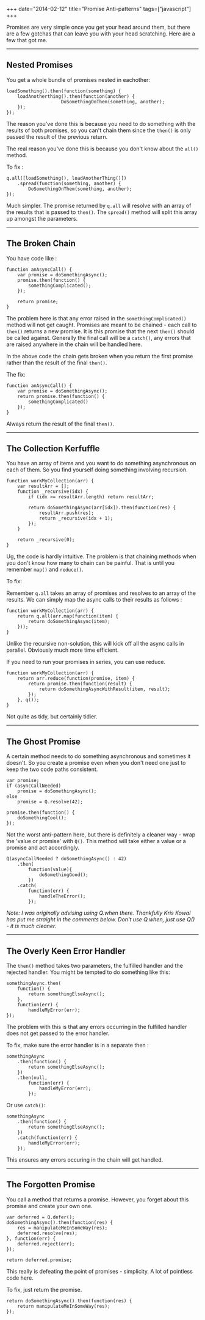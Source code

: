 +++
date="2014-02-12"
title="Promise Anti-patterns"
tags=["javascript"]
+++

Promises are very simple once you get your head around them, but there are a few gotchas that can leave you with your head scratching. Here are a few that got me.

---

##  Nested Promises

You get a whole bundle of promises nested in eachother:

```language-javascript
loadSomething().then(function(something) {
	loadAnotherthing().then(function(another) {
                	DoSomethingOnThem(something, another);
	});
});
```
The reason you've done this is because you need to do something with the results of both promises, so you can't chain them since the `then()` is only passed the result of the previous return.

The real reason you've done this is because you don't know about the `all()` method.

To fix :

```language-javascript
q.all([loadSomething(), loadAnotherThing()])
	.spread(function(something, another) {
		DoSomethingOnThem(something, another);
});
```
Much simpler. The promise returned by `q.all` will resolve with an array of the results that is passed to `then()`. The `spread()` method will split this array up amongst the parameters.

---

## The Broken Chain

You have code like :

```language-javascript
function anAsyncCall() {
	var promise = doSomethingAsync();
	promise.then(function() {
    	somethingComplicated();
    });
    
	return promise;
}
```
The problem here is that any error raised in the `somethingComplicated()` method will not get caught. Promises are meant to be chained - each call to `then()` returns a new promise. It is this promise that the next `then()` should be called against. Generally the final call will be a `catch()`, any errors that are raised anywhere in the chain will be handled here.

In the above code the chain gets broken when you return the first promise rather than the result of the final `then()`.

The fix:

```language-javascript
function anAsyncCall() {
	var promise = doSomethingAsync();
	return promise.then(function() {
    	somethingComplicated()
    });   
}
```
Always return the result of the final `then()`.


---

## The Collection Kerfuffle

You have an array of items and you want to do something asynchronous on each of them. So you find yourself doing something involving recursion.

```language-javascript
function workMyCollection(arr) {
	var resultArr = [];
	function _recursive(idx) {
		if (idx >= resultArr.length) return resultArr;
            
		return doSomethingAsync(arr[idx]).then(function(res) {
			resultArr.push(res);
			return _recursive(idx + 1);
		});
	}

	return _recursive(0);
}
```

Ug, the code is hardly intuitive. The problem is that chaining methods when you don't know how many to chain can be painful. That is until you remember `map()` and `reduce()`.

To fix:

Remember `q.all` takes an array of promises and resolves to an array of the results. We can simply map the async calls to their results as follows :

```language-javascript
function workMyCollection(arr) {
	return q.all(arr.map(function(item) {
		return doSomethingAsync(item);
	}));    
}
```

Unlike the recursive non-solution, this will kick off all the async calls in parallel. Obviously much more time efficient.

If you need to run your promises in series, you can use reduce.

```language-javascript
function workMyCollection(arr) {
	return arr.reduce(function(promise, item) {
		return promise.then(function(result) {
			return doSomethingAsyncWithResult(item, result);
		});        
	}, q());
}
```

Not quite as tidy, but certainly tidier.

---

## The Ghost Promise

A certain method needs to do something asynchronous and sometimes it doesn't. So you create a promise even when you don't need one just to keep the two code paths consistent.

```language-javascript
var promise;
if (asyncCallNeeded) 
	promise = doSomethingAsync();
else
	promise = Q.resolve(42);
        
promise.then(function() {
	doSomethingCool();
});
```

Not the worst anti-pattern here, but there is definitely a cleaner way - wrap the 'value or promise' with `Q()`. This method will take either a value or a promise and act accordingly.

```language-javascript
Q(asyncCallNeeded ? doSomethingAsync() : 42)
	.then(
		function(value){
			doSomethingGood();
		})
    .catch( 
		function(err) {
			handleTheError();
		});
```

*Note: I was originally advising using Q.when there. Thankfully Kris Kowal has put me straight in the comments below. Don't use Q.when, just use Q() - it is much cleaner.*

---

## The Overly Keen Error Handler

The `then()` method takes two parameters, the fulfilled handler and the rejected handler. You might be tempted to do something like this:

```language-javascript
somethingAsync.then(
	function() {
		return somethingElseAsync();
	},
	function(err) {
		handleMyError(err);
});
```

The problem with this is that any errors occurring in the fulfilled handler does not get passed to the error handler.

To fix, make sure the error handler is in a separate then :
    
```language-javascript
somethingAsync
	.then(function() {
    	return somethingElseAsync();
	})
    .then(null,
		function(err) {
			handleMyError(err);
		});
```

Or use `catch()`:

```language-javascript
somethingAsync
	.then(function() {
		return somethingElseAsync();
	})
	.catch(function(err) {
		handleMyError(err);
	});
```
This ensures any errors occuring in the chain will get handled.

---

## The Forgotten Promise
You call a method that returns a promise. However, you forget about this promise and create your own one.

```language-javascript
var deferred = Q.defer();
doSomethingAsync().then(function(res) {
	res = manipulateMeInSomeWay(res);
	deferred.resolve(res);
}, function(err) {
	deferred.reject(err);
});
    
return deferred.promise;
```

This really is defeating the point of promises - simplicity. A lot of pointless code here.

To fix, just return the promise.

```language-javascript
return doSomethingAsync().then(function(res) {
	return manipulateMeInSomeWay(res);
});
```
